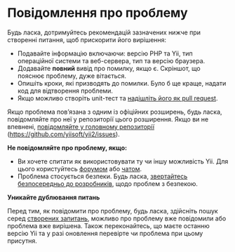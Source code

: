 Повідомлення про проблему
=========================

Будь ласка, дотримуйтесь рекомендацій зазначених нижче при створенні питання, щоб прискорити його вирішення:

* Подавайте інформацію включаючи: версію PHP та Yii, тип операційної системи та веб-сервера, тип та версію браузера.
* Додавайте **повний** вивід про помилку, якщо є. Скріншот, що пояснює проблему, дуже вітається.
* Опишіть кроки, які призводять до помилки. Було б ще краще, надати код для відтворення проблеми.
* Якщо можливо створіть unit-тест та [надішліть його як pull request](git-workflow.md).

Якщо проблема повʼязана з одним із офіційних розширень, будь ласка, повідомляйте про неї у репозиторії цього розширення.
Якщо ви не впевнені, [повідомляйте у головному репозиторії](https://github.com/yiisoft/yii2/issues/new) (<https://github.com/yiisoft/yii2/issues>).

**Не повідомляйте про проблему, якщо:**

* Ви хочете спитати як використовувати ту чи іншу можливість Yii. Для цього користуйтесь [форумом](http://www.yiiframework.com/forum/index.php/forum/42-general-discussions-for-yii-20/) або [чатом](http://www.yiiframework.com/chat/).
* Проблема стосується безпеки. Будь ласка, [звертайтесь безпосередньо до розробників](http://www.yiiframework.com/security/), щодо проблем з безпекою.

**Уникайте дублювання питань**

Перед тим, як повідомити про проблему, будь ласка, здійсніть пошук серед [створених запитань](https://github.com/yiisoft/yii2/issues),
можливо про проблему вже повідомили або проблема вже вирішена. Також переконайтесь, що маєте останню версію Yii та у разі оновлення перевірте чи проблема при цьому присутня.
